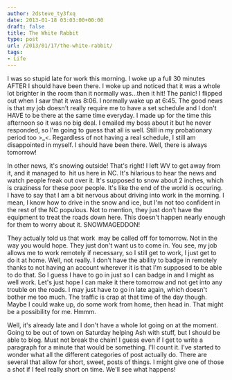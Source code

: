 ```yaml
---
author: 2dsteve_ty3fxq
date: 2013-01-18 03:03:00+00:00
draft: false
title: The White Rabbit
type: post
url: /2013/01/17/the-white-rabbit/
tags:
- Life
---
```


I was so stupid late for work this morning. I woke up a full 30 minutes AFTER I should have been there. I woke up and noticed that it was a whole lot brighter in the room than it normally was...then it hit! The panic! I flipped out when I saw that it was 8:06. I normally wake up at 6:45. The good news is that my job doesn't really require me to have a set schedule and I don't HAVE to be there at the same time everyday. I made up for the time this afternoon so it was no big deal. I emailed my boss about it but he never responded, so I'm going to guess that all is well. Still in my probationary period too >_<. Regardless of not having a real schedule, I still am disappointed in myself. I should have been there. Well, there is always tomorrow!<!-- more -->

In other news, it's snowing outside! That's right! I left WV to get away from it, and it managed to  hit us here in NC. It's hilarious to hear the news and watch people freak out over it. It's supposed to snow about 2 inches, which is craziness for these poor people. It's like the end of the world is occuring. I have to say that I am a bit nervous about driving into work in the morning. I mean, I know how to drive in the snow and ice, but I'm not too confident in the rest of the NC populous. Not to mention, they just don't have the equipment to treat the roads down here. This doesn't happen nearly enough for them to worry about it. SNOWMAGEDDON!

They actually told us that work  may be called off for tomorrow. Not in the way you would hope. They just don't want us to come in. You see, my job allows me to work remotely if necessary, so I still get to work, I just get to do it at home. Well, not really. I don't have the ability to badge in remotely thanks to not having an account wherever it is that I'm supposed to be able to do that. So I guess I have to go in just so I can badge in and I might as well work. Let's just hope I can make it there tomorrow and not get into any trouble on the roads. I may just have to go in late again, which doesn't bother me too much. The traffic is crap at that time of the day though. Maybe I could wake up, do some work from home, then head in. That might be a possibility for me. Hmmm.

Well, it's already late and I don't have a whole lot going on at the moment. Going to be out of town on Saturday helping Ash with stuff, but I should be able to blog. Must not break the chain! I guess even if I get to write a paragraph for a minute that would be something. I'll count it. I've started to wonder what all the different categories of post actually do. There are several that allow for short, sweet, posts of things. I might give one of those a shot if I feel really short on time. We'll see what happens!
